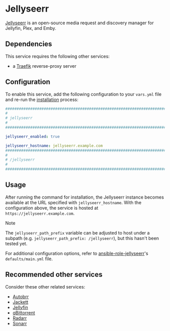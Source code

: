 <!--
SPDX-FileCopyrightText: 2025 MASH project contributors
SPDX-FileCopyrightText: 2025 sudo-Tiz
SPDX-FileCopyrightText: 2025 Suguru Hirahara

SPDX-License-Identifier: AGPL-3.0-or-later
-->

# Jellyseerr

[Jellyseerr](https://www.jellyseerr.org/) is an open-source media request and discovery manager for Jellyfin, Plex, and Emby.

## Dependencies

This service requires the following other services:

- a [Traefik](traefik.md) reverse-proxy server

## Configuration

To enable this service, add the following configuration to your `vars.yml` file and re-run the [installation](../installing.md) process:

```yaml
########################################################################
#                                                                      #
# jellyseerr                                                           #
#                                                                      #
########################################################################

jellyseerr_enabled: true

jellyseerr_hostname: jellyseerr.example.com
########################################################################
#                                                                      #
# /jellyseerr                                                          #
#                                                                      #
########################################################################
```

## Usage

After running the command for installation, the Jellyseerr instance becomes available at the URL specified with `jellyseerr_hostname`. With the configuration above, the service is hosted at `https://jellyseerr.example.com`.

> [!NOTE]
> The `jellyseerr_path_prefix` variable can be adjusted to host under a subpath (e.g. `jellyseerr_path_prefix: /jellyseerr`), but this hasn't been tested yet.

For additional configuration options, refer to [ansible-role-jellyseerr](https://github.com/spatterIight/ansible-role-jellyseerr)'s `defaults/main.yml` file.

## Recommended other services

Consider these other related services:

- [Autobrr](autobrr.md)
- [Jackett](jackett.md)
- [Jellyfin](jellyfin.md)
- [qBittorrent](qbittorrent.md)
- [Radarr](radarr.md)
- [Sonarr](sonarr.md)
